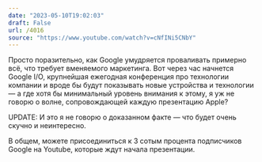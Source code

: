 ```yaml
---
date: "2023-05-10T19:02:03"
draft: False
url: /4016
source: "https://www.youtube.com/watch?v=cNfINi5CNbY"
---
```


Просто поразительно, как Google умудряется проваливать примерно всё, что требует вменяемого маркетинга. Вот через час начнется Google I/O, крупнейшая ежегодная конференция про технологии компании и вроде бы будут показывать новые устройства и технологии — а где хотя бы минимальный уровень внимания к этому, я уж не говорю о волне, сопровождающей каждую презентацию Apple?

UPDATE: И это я не говорю о доказанном факте — что будет очень скучно и неинтересно.

В общем, можете присоединиться к 3 сотым процента подписчиков Google на Youtube, которые ждут начала презентации.
